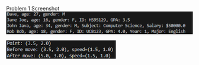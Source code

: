 Problem 1 Screenshot
![problem 1 screenshot](Images/problem1.png)

![problem 2 screenshot](Images/problem2.png)